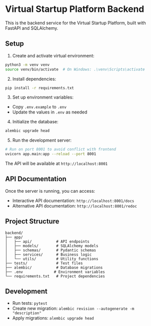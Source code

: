 # Virtual Startup Platform Backend

This is the backend service for the Virtual Startup Platform, built with FastAPI and SQLAlchemy.

## Setup

1. Create and activate virtual environment:
```bash
python3 -m venv venv
source venv/bin/activate  # On Windows: .\venv\Scripts\activate
```

2. Install dependencies:
```bash
pip install -r requirements.txt
```

3. Set up environment variables:
- Copy `.env.example` to `.env`
- Update the values in `.env` as needed

4. Initialize the database:
```bash
alembic upgrade head
```

5. Run the development server:
```bash
# Run on port 8001 to avoid conflict with frontend
uvicorn app.main:app --reload --port 8001
```

The API will be available at `http://localhost:8001`

## API Documentation

Once the server is running, you can access:
- Interactive API documentation: `http://localhost:8001/docs`
- Alternative API documentation: `http://localhost:8001/redoc`

## Project Structure

```
backend/
├── app/
│   ├── api/           # API endpoints
│   ├── models/        # SQLAlchemy models
│   ├── schemas/       # Pydantic schemas
│   ├── services/      # Business logic
│   └── utils/         # Utility functions
├── tests/             # Test files
├── alembic/           # Database migrations
├── .env              # Environment variables
└── requirements.txt   # Project dependencies
```

## Development

- Run tests: `pytest`
- Create new migration: `alembic revision --autogenerate -m "description"`
- Apply migrations: `alembic upgrade head` 